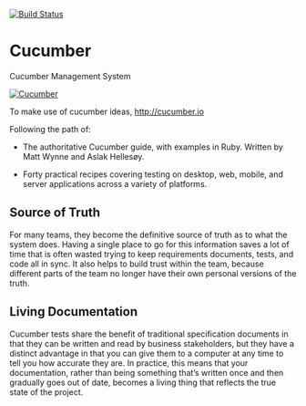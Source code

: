 [![Build Status](https://travis-ci.org/webship/cucumber.svg?branch=8.x-1.x)](https://travis-ci.org/webship/cucumber)
# Cucumber
Cucumber Management System

[![Cucumber](https://www.drupal.org/files/project-images/drupal-cucumber.png)](https://www.drupal.org/project/cucumber)

To make use of cucumber ideas, http://cucumber.io

Following the path of:
- The authoritative Cucumber guide, with examples in Ruby.
Written by Matt Wynne and Aslak Hellesøy.

- Forty practical recipes covering testing on desktop, web, mobile, and server
applications across a variety of platforms.

## Source of Truth

For many teams, they become the definitive source of truth as to what the
system does. Having a single place to go for this information saves a lot of
time that is often wasted trying to keep requirements documents, tests, and
code all in sync. It also helps to build trust within the team, because
different parts of the team no longer have their own personal versions of
the truth.

## Living Documentation

Cucumber tests share the benefit of traditional specification documents in
that they can be written and read by business stakeholders, but they have a
distinct advantage in that you can give them to a computer at any time to tell
you how accurate they are. In practice, this means that your documentation,
rather than being something that’s written once and then gradually goes out
of date, becomes a living thing that reflects the true state of the project.

